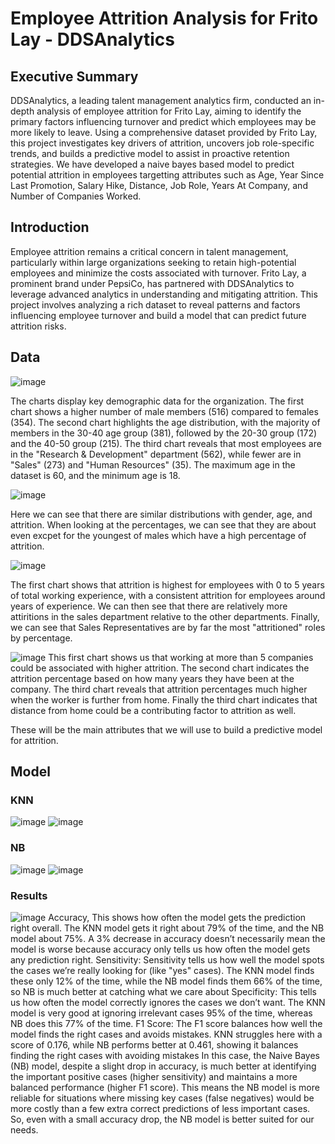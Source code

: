 # Employee Attrition Analysis for Frito Lay - DDSAnalytics

## Executive Summary
DDSAnalytics, a leading talent management analytics firm, conducted an in-depth analysis of employee attrition for Frito Lay, aiming to identify the primary factors influencing turnover and predict which employees may be more likely to leave. Using a comprehensive dataset provided by Frito Lay, this project investigates key drivers of attrition, uncovers job role-specific trends, and builds a predictive model to assist in proactive retention strategies. We have developed a naive bayes based model to predict potential attrition in employees targetting attributes such as Age, Year Since Last Promotion, Salary Hike, Distance, Job Role, Years At Company, and Number of Companies Worked.

## Introduction
Employee attrition remains a critical concern in talent management, particularly within large organizations seeking to retain high-potential employees and minimize the costs associated with turnover. Frito Lay, a prominent brand under PepsiCo, has partnered with DDSAnalytics to leverage advanced analytics in understanding and mitigating attrition. This project involves analyzing a rich dataset to reveal patterns and factors influencing employee turnover and build a model that can predict future attrition risks.

## Data
![image](https://github.com/user-attachments/assets/ac620901-1268-432b-928c-08d2e9a3388f)

The charts display key demographic data for the organization. The first chart shows a higher number of male members (516) compared to females (354). The second chart highlights the age distribution, with the majority of members in the 30-40 age group (381), followed by the 20-30 group (172) and the 40-50 group (215). The third chart reveals that most employees are in the "Research & Development" department (562), while fewer are in "Sales" (273) and "Human Resources" (35). The maximum age in the dataset is 60, and the minimum age is 18.

![image](https://github.com/user-attachments/assets/07f0622c-0f21-40c8-a82a-f51da254255d)

Here we can see that there are similar distributions with gender, age, and attrition. When looking at the percentages, we can see that they are about even excpet for the youngest of males which have a high percentage of attrition.

![image](https://github.com/user-attachments/assets/4df3a986-5320-4f3b-87a2-c37298017fa6)

The first chart shows that attrition is highest for employees with 0 to 5 years of total working experience, with a consistent attrition for employees around years of experience. We can then see that there are relatively more attiritions in the sales department relative to the other departments. Finally, we can see that Sales Representatives are by far the most "attritioned" roles by percentage.

![image](https://github.com/user-attachments/assets/c369f355-38d9-46e8-9a50-5f9061456a67)
This first chart shows us that working at more than 5 companies could be associated with higher attrition. The second chart indicates the attrition percentage based on how many years they have been at the company. The third chart reveals that attrition percentages much higher when the worker is further from home. Finally the third chart indicates that distance from home could be a contributing factor to attrition as well. 

These will be the main attributes that we will use to build a predictive model for attrition.

## Model
### KNN

![image](https://github.com/user-attachments/assets/b598cce4-2f55-41dc-bbf5-1a4f49da61e2)
![image](https://github.com/user-attachments/assets/a35a3da0-c2c9-44c6-a20b-acc6a117df67)

### NB

![image](https://github.com/user-attachments/assets/8ed287cc-b37c-43d0-b014-34eed74e696f)
![image](https://github.com/user-attachments/assets/d6ffb2df-e630-4432-8ff9-5700581a35fe)

### Results

![image](https://github.com/user-attachments/assets/fb967093-9a93-4431-940c-c73f16312539)
Accuracy, This shows how often the model gets the prediction right overall. The KNN model gets it right about 79% of the time, and the NB model about 75%. A 3% decrease in accuracy doesn’t necessarily mean the model is worse because accuracy only tells us how often the model gets any prediction right.
Sensitivity: Sensitivity tells us how well the model spots the cases we’re really looking for (like "yes" cases). The KNN model finds these only 12% of the time, while the NB model finds them 66% of the time, so NB is much better at catching what we care about
Specificity: This tells us how often the model correctly ignores the cases we don’t want. The KNN model is very good at ignoring irrelevant cases 95% of the time, whereas NB does this 77% of the time.
F1 Score: The F1 score balances how well the model finds the right cases and avoids mistakes. KNN struggles here with a score of 0.176, while NB performs better at 0.461, showing it balances finding the right cases with avoiding mistakes
In this case, the Naive Bayes (NB) model, despite a slight drop in accuracy, is much better at identifying the important positive cases (higher sensitivity) and maintains a more balanced performance (higher F1 score). This means the NB model is more reliable for situations where missing key cases (false negatives) would be more costly than a few extra correct predictions of less important cases. So, even with a small accuracy drop, the NB model is better suited for our needs.




